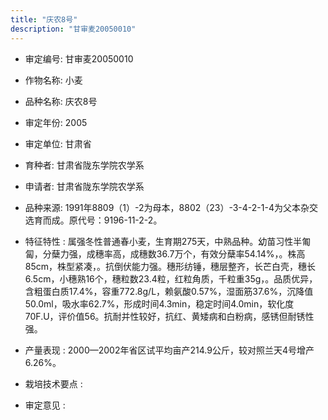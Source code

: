 ```yaml
---
title: "庆农8号"
description: "甘审麦20050010"
---
```

* 审定编号:  甘审麦20050010

*  作物名称:  小麦

*  品种名称:  庆农8号

*  审定年份:  2005

*  审定单位:  甘肃省

* 育种者:  甘肃省陇东学院农学系

*  申请者:  甘肃省陇东学院农学系

*  品种来源:  1991年8809（1）-2为母本，8802（23）-3-4-2-1-4为父本杂交选育而成。原代号：9196-11-2-2。

*  特征特性 : 
属强冬性普通春小麦，生育期275天，中熟品种。幼苗习性半匍匐，分蘖力强，成穗率高，成穗数36.7万个，有效分蘖率54.14%，。株高85cm，株型紧凑，。抗倒伏能力强。穗形纺锤，穗层整齐，长芒白壳，穗长6.5cm，小穗熟16个，穗粒数23.4粒，红粒角质，千粒重35g，。品质优异，含粗蛋白质17.4%，容重772.8g/L，赖氨酸0.57%，湿面筋37.6%，沉降值50.0ml，吸水率62.7%，形成时间4.3min，稳定时间4.0min，软化度70F.U，评价值56。抗耐并性较好，抗红、黄矮病和白粉病，感锈但耐锈性强。
 
*  产量表现 : 
2000—2002年省区试平均亩产214.9公斤，较对照兰天4号增产6.26%。

*  栽培技术要点 : 


*  审定意见 : 

